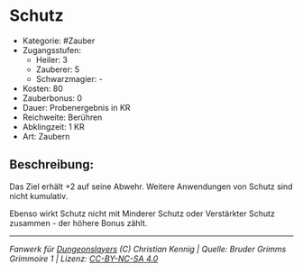 # Schutz

- Kategorie: #Zauber
- Zugangsstufen:
  - Heiler: 3
  - Zauberer: 5
  - Schwarzmagier: -
- Kosten: 80
- Zauberbonus: 0
- Dauer: Probenergebnis in KR
- Reichweite: Berühren
- Abklingzeit: 1 KR
- Art: Zaubern

## Beschreibung:

Das Ziel erhält +2 auf seine Abwehr. Weitere Anwendungen von Schutz sind nicht kumulativ.

Ebenso wirkt Schutz nicht mit Minderer Schutz oder Verstärkter Schutz zusammen - der höhere Bonus zählt.

---

_Fanwerk für [Dungeonslayers](https://www.dungeonslayers.net/) (C) Christian Kennig | Quelle: Bruder Grimms Grimmoire 1 | Lizenz: [CC-BY-NC-SA 4.0](https://creativecommons.org/licenses/by-nc-sa/4.0/deed.de)_
